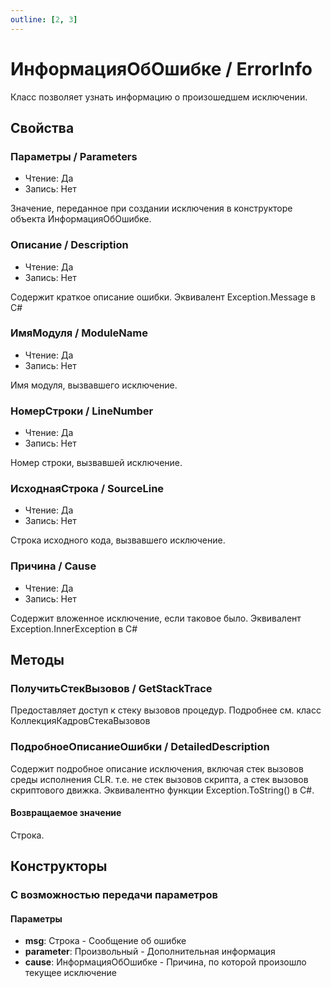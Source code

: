 ```yaml
---
outline: [2, 3]
---
```


# ИнформацияОбОшибке / ErrorInfo


Класс позволяет узнать информацию о произошедшем исключении.


## Свойства


### Параметры / Parameters

* Чтение: Да
* Запись: Нет

Значение, переданное при создании исключения в конструкторе объекта ИнформацияОбОшибке.


### Описание / Description

* Чтение: Да
* Запись: Нет

Содержит краткое описание ошибки. Эквивалент Exception.Message в C#


### ИмяМодуля / ModuleName

* Чтение: Да
* Запись: Нет

Имя модуля, вызвавшего исключение.


### НомерСтроки / LineNumber

* Чтение: Да
* Запись: Нет

Номер строки, вызвавшей исключение.


### ИсходнаяСтрока / SourceLine

* Чтение: Да
* Запись: Нет

Строка исходного кода, вызвавшего исключение.


### Причина / Cause

* Чтение: Да
* Запись: Нет

Содержит вложенное исключение, если таковое было. Эквивалент Exception.InnerException в C#


## Методы


### ПолучитьСтекВызовов / GetStackTrace


Предоставляет доступ к стеку вызовов процедур.
Подробнее см. класс КоллекцияКадровСтекаВызовов


### ПодробноеОписаниеОшибки / DetailedDescription


Содержит подробное описание исключения, включая стек вызовов среды исполнения CLR.
т.е. не стек вызовов скрипта, а стек вызовов скриптового движка.
Эквивалентно функции Exception.ToString() в C#.


#### Возвращаемое значение


Строка.


## Конструкторы


### С возможностью передачи параметров


#### Параметры

* **msg**: Строка - Сообщение об ошибке
* **parameter**: Произвольный - Дополнительная информация
* **cause**: ИнформацияОбОшибке - Причина, по которой произошло текущее исключение
